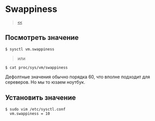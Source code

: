 # Swappiness

> [`<<`](index.md)  

## Посмотреть значение

```
$ sysctl vm.swappiness
```

> или

```
$ cat proc/sys/vm/swappiness
```

Дефолтные значения обычно порядка 60, что вполне подходит для сереверов. Но мы то юзаем ноутбук.

## Установить значение

```
$ sudo vim /etc/sysctl.conf
  vm.swappiness = 10
```
